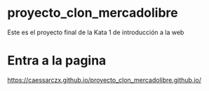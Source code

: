 # proyecto_clon_mercadolibre
Este es el proyecto final de la Kata 1 de introducción a la web

# Entra a la pagina
https://caessarczx.github.io/proyecto_clon_mercadolibre.github.io/
